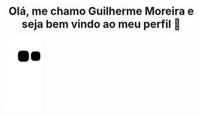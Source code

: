 
<h1 align="center">Olá, me chamo Guilherme Moreira e seja bem vindo ao meu perfil 👋</h1>

![Snake animation](https://github.com/remix-pc/remix-pc/blob/output/github-contribution-grid-snake.svg)


